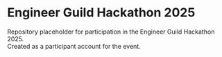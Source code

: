 # Engineer Guild Hackathon 2025
Repository placeholder for participation in the Engineer Guild Hackathon 2025.  
Created as a participant account for the event.  
